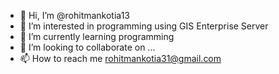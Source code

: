 - 👋 Hi, I’m @rohitmankotia13
- 👀 I’m interested in programming using GIS Enterprise Server
- 🌱 I’m currently learning programming
- 💞️ I’m looking to collaborate on ...
- 📫 How to reach me rohitmankotia31@gmail.com

<!---
rohitmankotia13/rohitmankotia13 is a ✨ special ✨ repository because its `README.md` (this file) appears on your GitHub profile.
You can click the Preview link to take a look at your changes.
--->
